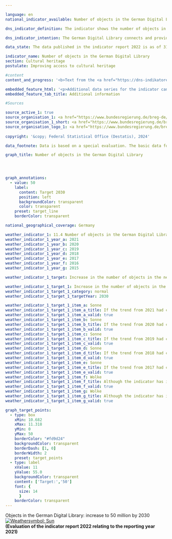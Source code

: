 ```yaml
---

language: en        
national_indicator_available: Number of objects in the German Digital Library        

dns_indicator_definition: The indicator shows the number of objects in the network of the German Digital Library, or Deutsche Digitale Bibliothek (<abbr title="German Digital Library" tabindex="0">DDB</abbr>).        

dns_indicator_intention: The German Digital Library connects and provides online access in one place to the digital holdings of Germany’s cultural institutions and repositories of learning. It thereby makes them easily accessible, in an up-to-date manner, to scholars and anyone else interested in culture. As such, the indicator is a useful gauge of the extent to which our shared heritage of culture and learning has been rendered digitally accessible in Germany. The goal is to increase the number of objects available via the German Digital Library to 50&nbsp;million by 2030.        

data_state: The data published in the indicator report 2022 is as of 31 October 2022. The data shown on this platform is updated regularly, so that more current data may be available online than published in the <a href="https://dns-indikatoren.de/en/publications_reports/">indicator report 2022</a>.        

indicator_name: Number of objects in the German Digital Library        
section: Cultural heritage        
postulate: Improving access to cultural heritage        

#content         
content_and_progress: '<b>Text from the <a href="https://dns-indikatoren.de/en/publications_reports/">Indicator Report 2022&nbsp;</a></b><br><br>The German Digital Library is a platform created to connect the digital holdings of institutions like archives, libraries and museums. It is managed by a network of such repositories of culture and learning from the Federal Government, the Länder and local-authorities. <br><br>It is jointly funded by the Federal Government and the Länder. Most of the digital materials are held not by the German Digital Library itself but by partner institutions, while the <abbr title="German Digital Library" tabindex="0">DDB</abbr> only hosts links to those objects. The partner institutions are responsible for the stability of the connection. As of May 2020, the number of partner institutions making data available for the German Digital Library had reached 448. The majority are museums or archives&nbsp;–&nbsp;183&nbsp;and 174&nbsp;of them respectively.<br><br>The German Digital Library online platform has been accessible since 2012, at which point it hosted links to 5.6&nbsp;million objects. By the middle of 2022, that number had risen to 42.3&nbsp;million. If the trend continues as it has to date, the target of 50&nbsp;million by 2030&nbsp;could be achieved. Some of the objects made available by libraries may repeat the same content; for example, two libraries might post links in the German Digital Library to the same edition of a book. In such cases, the two links are counted separately.<br><br>Since 2015, it has been possible to differentiate between objects with and without digitised media. For those with digitised content, the German Digital Library link gives direct access to the digitised reproduction of the book, certificate, painting or other object in question. For objects without digitised media, on the other hand, the links lead only to information about them. The link pertaining to a painting, for instance, will provide information about who painted it, what year it is from and where it is kept. Objects with digitised media thus provide a good deal more information than those for which only metadata are made available.<br><br>There were 6.3&nbsp;million objects with digitised media at the end of 2015, rising to 14.9&nbsp;million by the middle of 2022. Objects with digitised media also increased as a proportion of all the objects linked to in the German Digital Library, rising from around 34.5&nbsp;% in 2015&nbsp;to around 35.2&nbsp;% by mid-2022. At the end of the first half of 2022, the majority of digitised objects available via the Library were texts (61.8&nbsp;%), followed by pictures (34.9&nbsp;%) and other media (2.8&nbsp;%). In contrast, audio and video recordings made up only a very small proportion of digitised Library objects, at 0.3&nbsp;% and 0.2&nbsp;% respectively.'        

embedded_feature_html: '<p>Additional data series for the indicator can be found <a href="https://dnsTestEnvironment.github.io/dns-indicators/public/AddInfos/en/11_4.pdf" target="_blank" >here</a>.</p><br><small>Note: You can display the PDF document directly in your browser or download the PDF document and open it with a PDF reader of your choice. We will be happy to advise you.</small>'
embedded_feature_tab_title: Additional information        

#Sources        

source_active_1: true
source_organisation_1: <a href="https://www.bundesregierung.de/breg-de/bundesregierung/staatsministerin-fuer-kultur-und-medien" target="_blank" onclick="return confirm_alert('the Federal Government Commissioner for Culture and the Media', 'En')">Federal Government Commissioner for Culture and the Media</a>
source_organisation_1_short: <a href="https://www.bundesregierung.de/breg-de/bundesregierung/staatsministerin-fuer-kultur-und-medien" target="_blank" onclick="return confirm_alert('the Federal Government Commissioner for Culture and the Media', 'En')">Federal Government Commissioner for Culture and the Media</a>
source_organisation_logo_1: <a href="https://www.bundesregierung.de/breg-de/bundesregierung/staatsministerin-fuer-kultur-und-medien" target="_blank" onclick="return confirm_alert('the Federal Government Commissioner for Culture and the Media', 'En')"><img src="https://dnsTestEnvironment.github.io/dns-indicators/public/OrgImgEn/bkm.png" alt="Federal Government Commissioner for Culture and the Media" title=" Click here to visit the homepage of the organizationFederal Government Commissioner for Culture and the Media" style="height:60px; width:148px; border:transparent"/></a>
        
copyright: '&copy; Federal Statistical Office (Destatis), 2024'        

data_footnote: Data is based on a special evaluation. The basic data for this is publicly available.        

graph_title: Number of objects in the German Digital Library        

        


graph_annotations:
  - value: 50
    label:
      content: Target 2030
      position: left
      backgroundColor: transparent
      color: transparent
    preset: target_line
    borderColor: transparent                

national_geographical_coverage: Germany        

weather_indicator_1: 11.4 Number of objects in the German Digital Library
weather_indicator_1_year_a: 2021
weather_indicator_1_year_b: 2020
weather_indicator_1_year_c: 2019
weather_indicator_1_year_d: 2018
weather_indicator_1_year_e: 2017
weather_indicator_1_year_f: 2016
weather_indicator_1_year_g: 2015

weather_indicator_1_target: Increase in the number of objects in the network of the German Digital Library to 50&nbsp;million by 2030

weather_indicator_1_target_1: Increase in the number of objects in the network of the German Digital Library to 50&nbsp;million by 2030
weather_indicator_1_target_1_category: normal
weather_indicator_1_target_1_targetYear: 2030

weather_indicator_1_target_1_item_a: Sonne
weather_indicator_1_target_1_item_a_title: If the trend from 2021 had continued, the target value would have been reached or missed by less than 5% of the difference between the target value and the value at that time.
weather_indicator_1_target_1_item_a_valid: true
weather_indicator_1_target_1_item_b: Sonne
weather_indicator_1_target_1_item_b_title: If the trend from 2020 had continued, the target value would have been reached or missed by less than 5% of the difference between the target value and the value at that time.
weather_indicator_1_target_1_item_b_valid: true
weather_indicator_1_target_1_item_c: Sonne
weather_indicator_1_target_1_item_c_title: If the trend from 2019 had continued, the target value would have been reached or missed by less than 5% of the difference between the target value and the value at that time.
weather_indicator_1_target_1_item_c_valid: true
weather_indicator_1_target_1_item_d: Sonne
weather_indicator_1_target_1_item_d_title: If the trend from 2018 had continued, the target value would have been reached or missed by less than 5% of the difference between the target value and the value at that time.
weather_indicator_1_target_1_item_d_valid: true
weather_indicator_1_target_1_item_e: Sonne
weather_indicator_1_target_1_item_e_title: If the trend from 2017 had continued, the target value would have been reached or missed by less than 5% of the difference between the target value and the value at that time.
weather_indicator_1_target_1_item_e_valid: true
weather_indicator_1_target_1_item_f: Wolke
weather_indicator_1_target_1_item_f_title: Although the indicator has in 2016 been moving in the desired direction toward the target, if the trend had to continued, the target would have been missed in the target year by more than 20% of the difference between the target value and the value at that time.
weather_indicator_1_target_1_item_f_valid: true
weather_indicator_1_target_1_item_g: Wolke
weather_indicator_1_target_1_item_g_title: Although the indicator has in 2015 been moving in the desired direction toward the target, if the trend had to continued, the target would have been missed in the target year by more than 20% of the difference between the target value and the value at that time.
weather_indicator_1_target_1_item_g_valid: true        

graph_target_points:
  - type: box
    xMin: 10.682
    xMax: 11.318
    yMin: 0
    yMax: 50
    borderColor: "#fd9d24"
    backgroundColor: transparent
    borderDash: [1, 0]
    borderWidth: 2
    preset: target_points
  - type: label
    xValue: 11
    yValue: 55.0
    backgroundColor: transparent
    content: ['Target:','50']
    font: {
      size: 14
      }
    borderColor: transparent        
---
```



<div>
  <div class="my-header">
    <label class="default">Objects in the German Digital Library: increase to 50&nbsp;million by 2030
      <a href="https://dnsTestEnvironment.github.io/dns-indicators/en/status"><img src="https://sdg-indikatoren.de/public/Wettersymbole/Sonne.png" title="If the trend from 2021 had continued, the target value would have been reached or missed by less than 5% of the difference between the target value and the value at that time." alt="Weathersymbol: Sun"/>
      </a>
    </label>
  </div>
</div>
<div class="my-header-note">
  <label class="default"><b>(Evaluation of the indicator report 2022 relating to the reporting year 2021)
  </b></label>
</div>